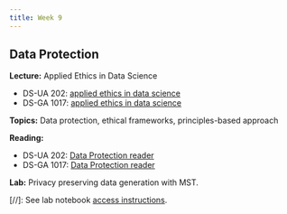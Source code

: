 ```yaml
---
title: Week 9
---
```


## Data Protection

**Lecture:** Applied Ethics in Data Science

* DS-UA 202: [applied ethics in data science](../../../assets/9_ethics_202.pdf)
* DS-GA 1017: [applied ethics in data science](../../../assets/9_Ethics_1017.pdf)

**Topics:** Data protection, ethical frameworks, principles-based approach

**Reading:**

* DS-UA 202: [Data Protection reader](../../../assets/protection_reader__ua202.pdf)
* DS-GA 1017: [Data Protection reader](../../../assets/protection_reader.pdf)

**Lab:** Privacy preserving data generation with MST.

[//]: See lab notebook [access instructions](../../../assets/lab_10_access_instructions.pdf).
